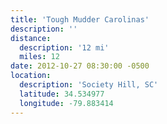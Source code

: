 ```yaml
---
title: 'Tough Mudder Carolinas'
description: ''
distance:
  description: '12 mi'
  miles: 12
date: 2012-10-27 08:30:00 -0500
location:
  description: 'Society Hill, SC'
  latitude: 34.534977
  longitude: -79.883414
---
```

